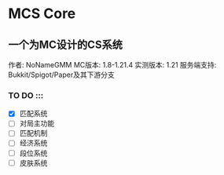 # MCS Core
## 一个为MC设计的CS系统
作者: NoNameGMM
MC版本: 1.8-1.21.4 实测版本: 1.21
服务端支持: Bukkit/Spigot/Paper及其下游分支

### TO DO :::
- [X] 匹配系统
- [ ] 对局主功能
- [ ] 匹配机制
- [ ] 经济系统
- [ ] 段位系统
- [ ] 皮肤系统